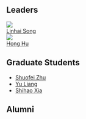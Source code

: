 ## Leaders


<section class="psu-people">
    <div class="psu-avatar-cropper">
        <img src="https://songlh.github.io/figures/002.jpg">
    </div>
    <a href="https://songlh.github.io/">Linhai Song</a>
</section>


<section class="psu-people">
    <div class="psu-avatar-cropper">
        <img src="https://huhong789.github.io/images/photo.jpg">
    </div>
    <a href="https://huhong789.github.io/">Hong Hu</a>
</section>



## Graduate Students

* [Shuofei Zhu](https://personal.psu.edu/suz305/)
* [Yu Liang](https://steveleungyl.github.io/)
* [Shihao Xia](https://charlesxsh.github.io/)

[//]: # (Master Students)

[//]: # (Undergraduate Students)

## Alumni
